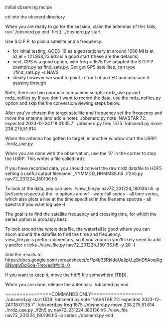 Initial observing recipe

cd into the obsnerd directory

When you are ready to go for the session, claim the antennas (if this fails, run './obsnerd.py end' first):
./obsnerd.py start <INITIALS HERE>

Use S.O.P.P. to pick a satellite and a frequency:
 - for initial testing, GOES-16 as a geostationary at around 1680 MHz at az,el = 121.958,23.603 is a good start (these are the defaults)
 - next, GPS is a good option, with freq = 1575
    I've adapted the S.O.P.P. example.py as find_sats.py.  Get get GPS satellites, can type
./find_sats.py -s NAVS
 - ideally however we want to point in front of an LEO and measure it passing through

Note, there are two gnuradio companion scripts:  nrdz_use.py and nrdz_nofiles.py
If you don't want to record the data, use the nrdz_nofiles.py option and skip the file conversion/viewing steps below. 

After you've chosen the target satellite and frequency set the frequency and move the antenna (and add a note):
./obsnerd.py note 'NAVSTAR 72:  expected 2023-12-24T18:01:35.7'
./obsnerd.py freq 1575
./obsnerd.py move 238.275,51.614

When the antenna has gotten to target, in another window start the USRP:
./nrdz_use.py

When you are done with the observation, use the 'X' in the corner to stop the USRP.  This writes a file called nrdz

If you have recorded data, you should convert the raw nrdz datafile to HDF5 setting a useful output filename: <satname>_YYMMDD_HHMMSS.h5
./f2h5.py nav72_231224_180136.h5

To look at the data, you can use:
./view_file.py nav72_231224_180136.h5 -p [wf/series/spectra]
the -p options are
    wf - waterfall
    series - all time series, which also plots a line at the time specified in the filename
    spectra - all spectra
if you want log use -l

The goal is to find the satellite frequency and crossing time, for which the series option is probably best.

To look around the whole datafile, the waterfall is good where you can zoom around the datafile to find the time and frequency.  
view_file.py is pretty rudimentary, so if you zoom in you'll likely need to add y and/or x ticks
./view_file.py nav72_231224_180136.h5 -y 20 -l

Add the results to
https://docs.google.com/spreadsheets/d/1z4b35RkIdoUa2pU_zBnD5AoqiXg8NwgIvBci6oa-Tmo/edit#gid=0

If you want to keep it, move the hdf5 file somewhere (TBD).

When you are done, release the antennas:
./obsnerd.py end

================COMMANDS ONLY==================
./obsnerd.py start DDB
./obsnerd.py note 'NAVSTAR 72:  expected 2023-12-24T18:01:35.7'
./obsnerd.py freq 1575
./obsnerd.py move 238.275,51.614
./nrdz_use.py
<END OBS X>
./f2h5.py nav72_231224_180136.h5
./view_file nav72_231224_180136.h5 -p series
./obsnerd.py end
